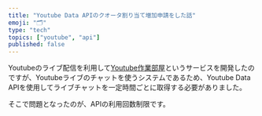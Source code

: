 ```yaml
---
title: "Youtube Data APIのクオータ割り当て増加申請をした話"
emoji: "🗂"
type: "tech"
topics: ["youtube", "api"]
published: false
---
```


Youtubeのライブ配信を利用して[Youtube作業部屋](https://www.youtube.com/channel/UCXuD2XmPTdpVy7zmwbFVZWg)というサービスを開発したのですが、Youtubeライブのチャットを使うシステムであるため、Youtube Data APIを使用してライブチャットを一定時間ごとに取得する必要がありました。

そこで問題となったのが、APIの利用回数制限です。


